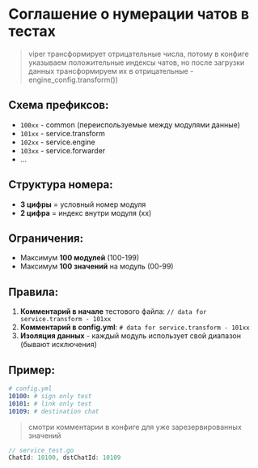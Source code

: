 # Соглашение о нумерации чатов в тестах

> viper трансформирует отрицательные числа, потому в конфиге указываем положительные индексы чатов, но после загрузки данных трансформируем их в отрицательные - engine_config.transform())

## **Схема префиксов:**
- `100xx` - common (переиспользуемые между модулями данные)
- `101xx` - service.transform
- `102xx` - service.engine
- `103xx` - service.forwarder
- ...

## **Структура номера:**
- **3 цифры** = условный номер модуля
- **2 цифра** = индекс внутри модуля (xx)

## **Ограничения:**
- Максимум **100 модулей** (100-199)
- Максимум **100 значений** на модуль (00-99)

## **Правила:**
1. **Комментарий в начале** тестового файла: `// data for service.transform - 101xx`
2. **Комментарий в config.yml**: `# data for service.transform - 101xx`
3. **Изоляция данных** - каждый модуль использует свой диапазон (бывают исключения)

## **Пример:**
```yaml
# config.yml
10100: # sign only test
10101: # link only test
10109: # destination chat
```

> смотри комментарии в конфиге для уже зарезервированных значений

```go
// service_test.go
ChatId: 10100, dstChatId: 10109
```

